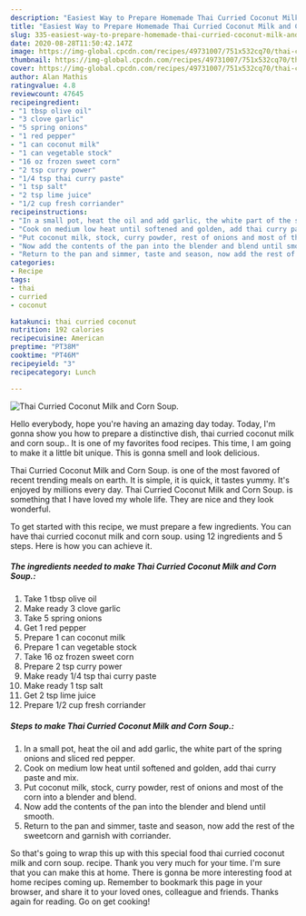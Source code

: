 ```yaml
---
description: "Easiest Way to Prepare Homemade Thai Curried Coconut Milk and Corn Soup."
title: "Easiest Way to Prepare Homemade Thai Curried Coconut Milk and Corn Soup."
slug: 335-easiest-way-to-prepare-homemade-thai-curried-coconut-milk-and-corn-soup
date: 2020-08-28T11:50:42.147Z
image: https://img-global.cpcdn.com/recipes/49731007/751x532cq70/thai-curried-coconut-milk-and-corn-soup-recipe-main-photo.jpg
thumbnail: https://img-global.cpcdn.com/recipes/49731007/751x532cq70/thai-curried-coconut-milk-and-corn-soup-recipe-main-photo.jpg
cover: https://img-global.cpcdn.com/recipes/49731007/751x532cq70/thai-curried-coconut-milk-and-corn-soup-recipe-main-photo.jpg
author: Alan Mathis
ratingvalue: 4.8
reviewcount: 47645
recipeingredient:
- "1 tbsp olive oil"
- "3 clove garlic"
- "5 spring onions"
- "1 red pepper"
- "1 can coconut milk"
- "1 can vegetable stock"
- "16 oz frozen sweet corn"
- "2 tsp curry power"
- "1/4 tsp thai curry paste"
- "1 tsp salt"
- "2 tsp lime juice"
- "1/2 cup fresh corriander"
recipeinstructions:
- "In a small pot, heat the oil and add garlic, the white part of the spring onions and sliced red pepper."
- "Cook on medium low heat until softened and golden, add thai curry paste and mix."
- "Put coconut milk, stock, curry powder, rest of onions and most of the corn into a blender and blend."
- "Now add the contents of the pan into the blender and blend until smooth."
- "Return to the pan and simmer, taste and season, now add the rest of the sweetcorn and garnish with corriander."
categories:
- Recipe
tags:
- thai
- curried
- coconut

katakunci: thai curried coconut 
nutrition: 192 calories
recipecuisine: American
preptime: "PT38M"
cooktime: "PT46M"
recipeyield: "3"
recipecategory: Lunch

---
```



![Thai Curried Coconut Milk and Corn Soup.](https://img-global.cpcdn.com/recipes/49731007/751x532cq70/thai-curried-coconut-milk-and-corn-soup-recipe-main-photo.jpg)

Hello everybody, hope you're having an amazing day today. Today, I'm gonna show you how to prepare a distinctive dish, thai curried coconut milk and corn soup.. It is one of my favorites food recipes. This time, I am going to make it a little bit unique. This is gonna smell and look delicious.

Thai Curried Coconut Milk and Corn Soup. is one of the most favored of recent trending meals on earth. It is simple, it is quick, it tastes yummy. It's enjoyed by millions every day. Thai Curried Coconut Milk and Corn Soup. is something that I have loved my whole life. They are nice and they look wonderful.




To get started with this recipe, we must prepare a few ingredients. You can have thai curried coconut milk and corn soup. using 12 ingredients and 5 steps. Here is how you can achieve it.

<!--inarticleads1-->

##### The ingredients needed to make Thai Curried Coconut Milk and Corn Soup.:

1. Take 1 tbsp olive oil
1. Make ready 3 clove garlic
1. Take 5 spring onions
1. Get 1 red pepper
1. Prepare 1 can coconut milk
1. Prepare 1 can vegetable stock
1. Take 16 oz frozen sweet corn
1. Prepare 2 tsp curry power
1. Make ready 1/4 tsp thai curry paste
1. Make ready 1 tsp salt
1. Get 2 tsp lime juice
1. Prepare 1/2 cup fresh corriander




<!--inarticleads2-->

##### Steps to make Thai Curried Coconut Milk and Corn Soup.:

1. In a small pot, heat the oil and add garlic, the white part of the spring onions and sliced red pepper.
1. Cook on medium low heat until softened and golden, add thai curry paste and mix.
1. Put coconut milk, stock, curry powder, rest of onions and most of the corn into a blender and blend.
1. Now add the contents of the pan into the blender and blend until smooth.
1. Return to the pan and simmer, taste and season, now add the rest of the sweetcorn and garnish with corriander.




So that's going to wrap this up with this special food thai curried coconut milk and corn soup. recipe. Thank you very much for your time. I'm sure that you can make this at home. There is gonna be more interesting food at home recipes coming up. Remember to bookmark this page in your browser, and share it to your loved ones, colleague and friends. Thanks again for reading. Go on get cooking!

